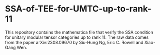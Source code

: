 # SSA-of-TEE-for-UMTC-up-to-rank-11

This repository contains the mathematica file that verify the SSA condition for unitary modular tensor categories up to rank 11. The raw data comes from the paper arXiv:2308.09670 by Siu-Hung Ng, Eric C. Rowell and Xiao-Gang Wen.
